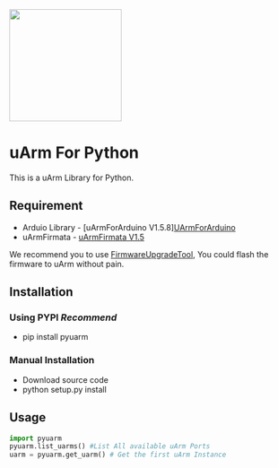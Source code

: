 <img src="https://ufactory.cc/viewpage/img/logo-whole-png.png" width="200">

# uArm For Python

This is a uArm Library for Python.

## Requirement

- Arduio Library - [uArmForArduino V1.5.8][UArmForArduino][a3fca171]
- uArmFirmata - [uArmFirmata V1.5][5bd49e15]

We recommend you to use [FirmwareUpgradeTool][328e8ff3], You could flash the firmware to uArm without pain.

## Installation

### Using PYPI *Recommend*

- pip install pyuarm

### Manual Installation

- Download source code
- python setup.py install


## Usage
```Python
import pyuarm
pyuarm.list_uarms() #List All available uArm Ports
uarm = pyuarm.get_uarm() # Get the first uArm Instance
```

[5bd49e15]: https://github.com/uArm-Developer/UArmFirmata "uArmFirmata V1.5"
[a3fca171]: https://github.com/uArm-Developer/UArmForArduino "UArmForArduino"
[328e8ff3]: https://github.com/uArm-Developer/FirmwareUpgradeTool "FirmwareUpgradeTool"
